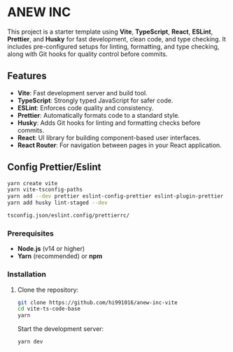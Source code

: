 # ANEW INC

This project is a starter template using **Vite**, **TypeScript**, **React**, **ESLint**, **Prettier**, and **Husky** for fast development, clean code, and type checking. It includes pre-configured setups for linting, formatting, and type checking, along with Git hooks for quality control before commits.

## Features

- **Vite**: Fast development server and build tool.
- **TypeScript**: Strongly typed JavaScript for safer code.
- **ESLint**: Enforces code quality and consistency.
- **Prettier**: Automatically formats code to a standard style.
- **Husky**: Adds Git hooks for linting and formatting checks before commits.
- **React**: UI library for building component-based user interfaces.
- **React Router**: For navigation between pages in your React application.

## Config Prettier/Eslint

```bash
yarn create vite
yarn vite-tsconfig-paths
yarn add --dev prettier eslint-config-prettier eslint-plugin-prettier
yarn add husky lint-staged --dev

tsconfig.json/eslint.config/prettierrc/
```


### Prerequisites

- **Node.js** (v14 or higher)
- **Yarn** (recommended) or **npm**

### Installation

1. Clone the repository:

   ```bash
   git clone https://github.com/hi991016/anew-inc-vite
   cd vite-ts-code-base
   yarn
   ```

   Start the development server:
   ```bash
   yarn dev
   ```